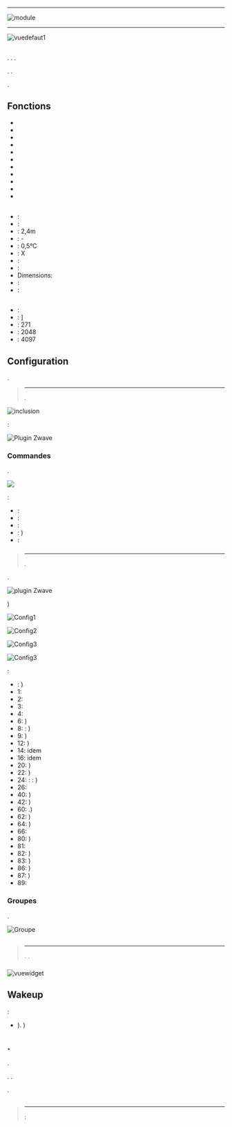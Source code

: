 # 

****

![module](images/fibaro.fgms001/module.jpg)

****

![vuedefaut1](images/fibaro.fgms001/vuedefaut1.jpg)

## 

. . .

. .

.

## Fonctions

-   
-   
-   
-   
-   
-   
-   
-   
-   
-   
-   

## 

-    : 
-    : 
-    : 2,4m
-    : -
-    : 0,5°C
-    : X
-    : 
-    : 
-   Dimensions: 
-    : 
-    : 

## 

-    : 
-    : ]
-    : 271
-    : 2048
-    : 4097

## Configuration

 [](https://doc.jeedom.com/en_US/plugins/automation%20protocol/openzwave/).

> ****
>
> .

![inclusion](images/fibaro.fgms001/inclusion.jpg)

 :

![Plugin Zwave](images/fibaro.fgms001/information.jpg)

### Commandes

.

![](images/fibaro.fgms001/commandes.jpg)

 :

-    : 
-    : 
-    : 
-    : )
-    : 

### 

> ****
>
> .

.

![ plugin Zwave](images/plugin/bouton_configuration.jpg)

)

![Config1](images/fibaro.fgms001/config1.jpg)

![Config2](images/fibaro.fgms001/config2.jpg)

![Config3](images/fibaro.fgms001/config3.jpg)

![Config3](images/fibaro.fgms001/config4.jpg)

 :

-    : )
-   1: 
-   2: 
-   3: 
-   4: 
-   6: )
-   8:  : )
-   9: )
-   12: )
-   14: idem
-   16: idem
-   20: )
-   22: )
-   24:  :  :  )
-   26: 
-   40: )
-   42: )
-   60: .)
-   62: )
-   64: )
-   66: 
-   80: )
-   81: 
-   82: )
-   83: )
-   86: )
-   87: )
-   89: 

### Groupes

.

![Groupe](images/fibaro.fgms001/groupe.jpg)

## 

### 

> ****
>
> . .

### 

![vuewidget](images/fibaro.fgms001/vuewidget.jpg)

## Wakeup

 :

-   ). )

## .

.

. .

.

## 

> ****
>
>  : 
